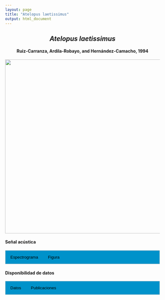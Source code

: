 ```yaml
---
layout: page
title: "Atelopus laetissimus"
output: html_document
---
```


<style>
/* Simplified CSS for tabs */
.tab {
  overflow: hidden;
  border: 1px solid #ccc;
  background-color: #0092ca;
}
.tab button {
  background-color: inherit;
  float: left;
  border: none;
  cursor: pointer;
  padding: 14px 16px;
  transition: background-color 0.3s;
}
.tab button:hover {
  background-color: #ddd;
}
.tab button.active {
  background-color: #ccc;
}
.tabcontent {
  display: none;
  padding: 6px 12px;
  border: 1px solid #ccc;
  border-top: none;
}
.audio-container {
  margin-bottom: 10px;
}
body h1 {
  display: none;
}
</style>

<script>
function openTab(evt, tabName) {
  document.querySelectorAll('.tabcontent').forEach(tab => tab.style.display = "none");
  document.querySelectorAll('.tablinks').forEach(link => link.classList.remove('active'));
  document.getElementById(tabName).style.display = "block";
  evt.currentTarget.classList.add('active');
}
</script>

<!-- Species presentation -->
<div style="text-align: center;">
  <h2><i>Atelopus laetissimus</i></h2>
  <h4>Ruiz-Carranza, Ardila-Robayo, and Hernández-Camacho, 1994</h4>
  <img src="{{ site.baseurl }}/images/especie_Atelopus_laetissimus.png" style="width:15cm;">
</div>

#### Señal acústica

<!-- Tabs section -->
<div class="tab">
  <button class="tablinks" onclick="openTab(event, 'Espectro')">Espectrograma</button>
  <button class="tablinks" onclick="openTab(event, 'fig')">Figura</button>
</div>

<!-- Seccion Espectrograma -->
<div id="Espectro" class="tabcontent" style="text-align: center;">
  <video width="100%" height="auto" controls>
    <source src="{{ site.baseurl }}/Espectrograms/dyna_Atelopus_laetissimus.mp4" type="video/mp4">
    Tu navegador no soporta el elemento de video.
  </video>
</div>

<!-- Seccion Figura -->
<div id="fig" class="tabcontent" style="text-align: center;">
  <img src="{{ site.baseurl }}/images/spec_Atelopus_laetissimus.png" style="width:15cm;">
</div>

#### Disponibilidad de datos

<!-- Tabs section -->
<div class="tab">
  <button class="tablinks" onclick="openTab(event, 'dat')">Datos</button>
  <button class="tablinks" onclick="openTab(event, 'pubs')">Publicaciones</button>
</div>

<!-- Seccion Datos -->
<div id="dat" class="tabcontent">
  <p><strong>Disponibles en CSA-IAVH</strong></p>
  <p><a href="http://colecciones.humboldt.org.co/rec/sonidos/IAvH-CSA-34148/IAvH-CSA-34148.wav">IAVH-CSA-34148</a></p>
  <p><a href="http://colecciones.humboldt.org.co/rec/sonidos/IAvH-CSA-34149/IAvH-CSA-34149.wav">IAVH-CSA-34149</a></p>
  <p><a href="http://colecciones.humboldt.org.co/rec/sonidos/IAvH-CSA-34150/IAvH-CSA-34150.wav">IAVH-CSA-34150</a></p>
  <p><a href="http://colecciones.humboldt.org.co/rec/sonidos/IAvH-CSA-34151/IAvH-CSA-34151.wav">IAVH-CSA-34151</a></p>
  <p><a href="http://colecciones.humboldt.org.co/rec/sonidos/IAvH-CSA-34152/IAvH-CSA-34152.wav">IAVH-CSA-34152</a></p>
  <p><a href="http://colecciones.humboldt.org.co/rec/sonidos/IAvH-CSA-34153/IAvH-CSA-34153.wav">IAVH-CSA-34153</a></p>
  <p><a href="http://colecciones.humboldt.org.co/rec/sonidos/IAvH-CSA-34154/IAvH-CSA-34154.wav">IAVH-CSA-34154</a></p>
  <p><a href="http://colecciones.humboldt.org.co/rec/sonidos/IAvH-CSA-34155/IAvH-CSA-34155.wav">IAVH-CSA-34155</a></p>
  <p><a href="http://colecciones.humboldt.org.co/rec/sonidos/IAvH-CSA-34156/IAvH-CSA-34156.wav">IAVH-CSA-34156</a></p>
  <p><a href="http://colecciones.humboldt.org.co/rec/sonidos/IAvH-CSA-34157/IAvH-CSA-34157.wav">IAVH-CSA-34157</a></p>
  <p><a href="http://colecciones.humboldt.org.co/rec/sonidos/IAvH-CSA-34158/IAvH-CSA-34158.wav">IAVH-CSA-34158</a></p>
  <p><a href="http://colecciones.humboldt.org.co/rec/sonidos/IAvH-CSA-34159/IAvH-CSA-34159.wav">IAVH-CSA-34159</a></p>
  <p><a href="http://colecciones.humboldt.org.co/rec/sonidos/IAvH-CSA-34160/IAvH-CSA-34160.wav">IAVH-CSA-34160</a></p>
  <p><a href="http://colecciones.humboldt.org.co/rec/sonidos/IAvH-CSA-34161/IAvH-CSA-34161.wav">IAVH-CSA-34161</a></p>
  <p><a href="http://colecciones.humboldt.org.co/rec/sonidos/IAvH-CSA-34162/IAvH-CSA-34162.wav">IAVH-CSA-34162</a></p>
  <p><a href="http://colecciones.humboldt.org.co/rec/sonidos/IAvH-CSA-34163/IAvH-CSA-34163.wav">IAVH-CSA-34163</a></p>
  <p><a href="http://colecciones.humboldt.org.co/rec/sonidos/IAvH-CSA-34164/IAvH-CSA-34164.wav">IAVH-CSA-34164</a></p>
</div>

<!-- Seccion Publicaciones -->
<div id="pubs" class="tabcontent">
  <p><strong>Rueda–Solano, L. A., Gonzalez Pérez, Jl., Rivera-Correa, M., and Vargas Salinas, F.</strong> 2020. Acoustic signal diversity in the Harlequin Toad <i>Atelopus laetissimus</i> (Anura: Bufonidae). <i>Copeia</i> 108(3): 503–513.  
  <a href="https://doi.org/10.1643/CE-19-251" target="_blank">https://doi.org/10.1643/CE-19-251</a></p>
</div>
